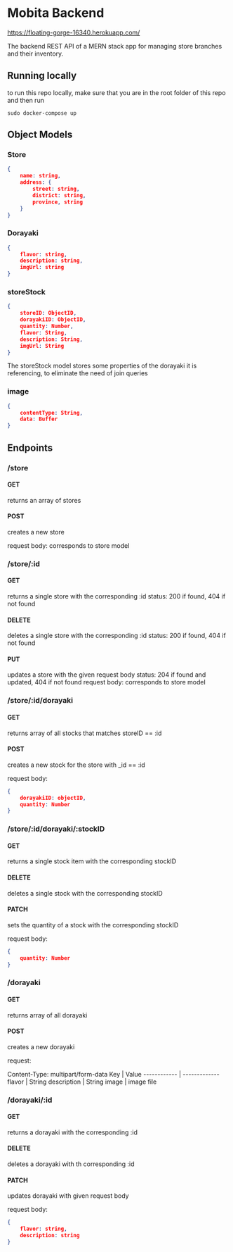 # Mobita Backend

https://floating-gorge-16340.herokuapp.com/

The backend REST API of a MERN stack app for managing store branches and their inventory.

## Running locally

to run this repo locally, make sure that you are in the root folder of this repo and then run

```
sudo docker-compose up
```

## Object Models

### Store

```json
{
    name: string,
    address: {
        street: string,
        district: string,
        province, string
    }
}
```

### Dorayaki

```json
{
    flavor: string,
    description: string,
    imgUrl: string
}
```

### storeStock

```json
{
    storeID: ObjectID,
    dorayakiID: ObjectID,
    quantity: Number,
    flavor: String,
    description: String,
    imgUrl: String
}
```

The storeStock model stores some properties of the dorayaki it is referencing, to eliminate the need of join queries

### image

```json
{
    contentType: String,
    data: Buffer
}
```

## Endpoints

### /store

#### GET

returns an array of stores

#### POST

creates a new store

request body:
corresponds to store model

### /store/:id

#### GET

returns a single store with the corresponding :id
status: 200 if found, 404 if not found

#### DELETE

deletes a single store with the corresponding :id
status: 200 if found, 404 if not found

#### PUT

updates a store with the given request body
status: 204 if found and updated, 404 if not found
request body: corresponds to store model

### /store/:id/dorayaki

#### GET

returns array of all stocks that matches storeID == :id

#### POST

creates a new stock for the store with \_id == :id

request body:

```json
{
    dorayakiID: objectID,
    quantity: Number
}
```

### /store/:id/dorayaki/:stockID

#### GET

returns a single stock item with the corresponding stockID

#### DELETE

deletes a single stock with the corresponding stockID

#### PATCH

sets the quantity of a stock with the corresponding stockID

request body:

```json
{
    quantity: Number
}
```

### /dorayaki

#### GET

returns array of all dorayaki

#### POST

creates a new dorayaki

request:

Content-Type: multipart/form-data
Key | Value
------------ | -------------
flavor | String
description | String
image | image file

### /dorayaki/:id

#### GET

returns a dorayaki with the corresponding :id

#### DELETE

deletes a dorayaki with th corresponding :id

#### PATCH

updates dorayaki with given request body

request body:

```json
{
    flavor: string,
    description: string
}
```
